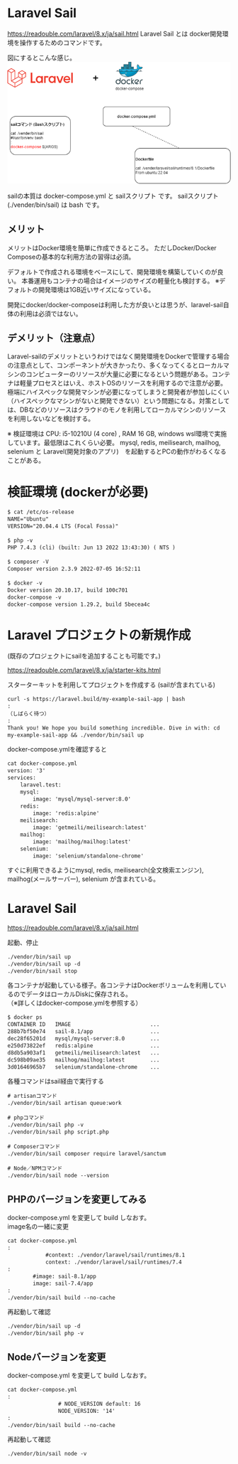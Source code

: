 # Laravel Sail
https://readouble.com/laravel/8.x/ja/sail.html
Laravel Sail とは docker開発環境を操作するためのコマンドです。  


図にするとこんな感じ。
![image](./laravel-sail.png)

sailの本質は docker-compose.yml と sailスクリプト です。
sailスクリプト (./vender/bin/sail) は bash です。

## メリット

メリットはDocker環境を簡単に作成できるところ。
ただしDocker/Docker Composeの基本的な利用方法の習得は必須。 

デフォルトで作成される環境をベースにして、開発環境を構築していくのが良い。
本番運用もコンテナの場合はイメージのサイズの軽量化も検討する。
※デフォルトの開発環境は1GB近いサイズになっている。

開発にdocker/docker-composeは利用した方が良いとは思うが、laravel-sail自体の利用は必須ではない。

## デメリット（注意点）
Laravel-sailのデメリットというわけではなく開発環境をDockerで管理する場合の注意点として、コンポーネントが大きかったり、多くなってくるとローカルマシンのコンピューターのリソースが大量に必要になるという問題がある。コンテナは軽量プロセスとはいえ、ホストOSのリソースを利用するので注意が必要。極端にハイスペックな開発マシンが必要になってしまうと開発者が参加しにくい（ハイスペックなマシンがないと開発できない）という問題になる。対策としては、DBなどのリソースはクラウドのモノを利用してローカルマシンのリソースを利用しないなどを検討する。

※ 検証環境は CPU: i5-10210U (4 core) , RAM 16 GB, windows wsl環境で実施しています。最低限はこれくらい必要。 mysql, redis, meilisearch, mailhog, selenium と Laravel(開発対象のアプリ)　を起動するとPCの動作がわるくなることがある。

# 検証環境 (dockerが必要)
```
$ cat /etc/os-release 
NAME="Ubuntu"
VERSION="20.04.4 LTS (Focal Fossa)"

$ php -v
PHP 7.4.3 (cli) (built: Jun 13 2022 13:43:30) ( NTS )

$ composer -V
Composer version 2.3.9 2022-07-05 16:52:11

$ docker -v
Docker version 20.10.17, build 100c701
docker-compose -v 
docker-compose version 1.29.2, build 5becea4c
```

# Laravel プロジェクトの新規作成
(既存のプロジェクトにsailを追加することも可能です。)

https://readouble.com/laravel/8.x/ja/starter-kits.html

スターターキットを利用してプロジェクトを作成する (sailが含まれている)
```
curl -s https://laravel.build/my-example-sail-app | bash
:
（しばらく待つ）
:
Thank you! We hope you build something incredible. Dive in with: cd my-example-sail-app && ./vendor/bin/sail up
```

docker-compose.ymlを確認すると
```
cat docker-compose.yml
version: '3'
services:
    laravel.test:
    mysql:
        image: 'mysql/mysql-server:8.0'
    redis:
        image: 'redis:alpine'
    meilisearch:
        image: 'getmeili/meilisearch:latest'
    mailhog:
        image: 'mailhog/mailhog:latest'
    selenium:
        image: 'selenium/standalone-chrome'
```
すぐに利用できるようにmysql, redis, meilisearch(全文検索エンジン), mailhog(メールサーバー), selenium が含まれている。

# Laravel Sail
https://readouble.com/laravel/8.x/ja/sail.html

起動、停止
```
./vendor/bin/sail up
./vendor/bin/sail up -d
./vendor/bin/sail stop
```

各コンテナが起動している様子。各コンテナはDockerボリュームを利用しているのでデータはローカルDiskに保存される。  
（※詳しくはdocker-compose.ymlを参照する）
```
$ docker ps
CONTAINER ID   IMAGE                         ...
288b7bf50e74   sail-8.1/app                  ...
dec28f65201d   mysql/mysql-server:8.0        ...
e250d73822ef   redis:alpine                  ...
d8db5a903af1   getmeili/meilisearch:latest   ...
dc598b09ae35   mailhog/mailhog:latest        ...
3d01646965b7   selenium/standalone-chrome    ...
```

各種コマンドはsail経由で実行する
```
# artisanコマンド
./vendor/bin/sail artisan queue:work

# phpコマンド
./vendor/bin/sail php -v
./vendor/bin/sail php script.php

# Composerコマンド
./vendor/bin/sail composer require laravel/sanctum

# Node／NPMコマンド
./vendor/bin/sail node --version
```

## PHPのバージョンを変更してみる
docker-compose.yml を変更して build しなおす。   
image名の一緒に変更
```
cat docker-compose.yml
:
            #context: ./vendor/laravel/sail/runtimes/8.1
            context: ./vendor/laravel/sail/runtimes/7.4
:
        #image: sail-8.1/app
        image: sail-7.4/app
:
./vendor/bin/sail build --no-cache
```

再起動して確認
```
./vendor/bin/sail up -d
./vendor/bin/sail php -v
```

## Nodeバージョンを変更
docker-compose.yml を変更して build しなおす。
```
cat docker-compose.yml
:
                # NODE_VERSION default: 16
                NODE_VERSION: '14'
:
./vendor/bin/sail build --no-cache
```

再起動して確認
```
./vendor/bin/sail node -v
```

